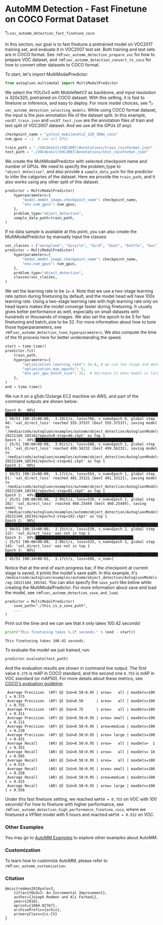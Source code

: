 # AutoMM Detection - Fast Finetune on COCO Format Dataset
:label:`sec_automm_detection_fast_finetune_coco`

In this section, our goal is to fast finetune a pretrained model on VOC2017 training set, 
and evaluate it in VOC2007 test set. Both training and test sets are in COCO format.
See :ref:`sec_automm_detection_prepare_voc` for how to prepare VOC dataset,
and :ref:`sec_automm_detection_convert_to_coco` for how to convert other datasets to COCO format.

To start, let's import MultiModalPredictor:

```python
from autogluon.multimodal import MultiModalPredictor
```

We select the YOLOv3 with MobileNetV2 as backbone,
and input resolution is 320x320, pretrained on COCO dataset. With this setting, it is fast to finetune or inference,
and easy to deploy.
For more model choices, see :label:`sec_automm_detection_selecting_models`.
While using COCO format dataset, the input is the json annotation file of the dataset split.
In this example, `voc07_train.json` and `voc07_test.json` are the annotation files of train and test split of VOC2007 dataset.
And we use all the GPUs (if any):

```python
checkpoint_name = "yolov3_mobilenetv2_320_300e_coco"
num_gpus = -1  # use all GPUs

train_path = "./VOCdevkit/VOC2007/Annotations/train_cocoformat.json" 
test_path = "./VOCdevkit/VOC2007/Annotations/test_cocoformat.json"
```

We create the MultiModalPredictor with selected checkpoint name and number of GPUs.
We need to specify the problem_type to `"object_detection"`,
and also provide a `sample_data_path` for the predictor to infer the catgories of the dataset.
Here we provide the `train_path`, and it also works using any other split of this dataset.

```python
predictor = MultiModalPredictor(
    hyperparameters={
        "model.mmdet_image.checkpoint_name": checkpoint_name,
        "env.num_gpus": num_gpus,
    },
    problem_type="object_detection",
    sample_data_path=train_path,
)
```

If no data sample is available at this point, you can also create the MultiModalPredictor by manually input the classes:

```python
voc_classes = ["aeroplane", "bicycle", "bird", "boat", "bottle", "bus", "car", "cat", "chair", "cow", "diningtable", "dog", "horse", "motorbike", "person", "pottedplant", "sheep", "sofa", "train", "tvmonitor"]
predictor = MultiModalPredictor(
    hyperparameters={
        "model.mmdet_image.checkpoint_name": checkpoint_name,
        "env.num_gpus": num_gpus,
    },
    problem_type="object_detection",
    classes=voc_classes,
)
```

We set the learning rate to be `1e-4`.
Note that we use a two-stage learning rate option during finetuning by default,
and the model head will have 100x learning rate.
Using a two-stage learning rate with high learning rate only on head layers makes
the model converge faster during finetuning. It usually gives better performance as well,
especially on small datasets with hundreds or thousands of images.
We also set the epoch to be 5 for fast finetuning and batch_size to be 32.
For more information about how to tune those hyperparameters,
see :ref:`sec_automm_detection_tune_hyperparameters`.
We also compute the time of the fit process here for better understanding the speed.
```python
start = time.time()
predictor.fit(
    train_path,
    hyperparameters={
        "optimization.learning_rate": 1e-4, # we use two stage and detection head has 100x lr
        "optimization.max_epochs": 5,
        "env.per_gpu_batch_size": 32,  # decrease it when model is large
    },
)
end = time.time()
```

We run it on a g5dn.12xlarge EC2 machine on AWS,
and part of the command outputs are shown below:

```
Epoch 0:  98%|██████████████████████████████████████████████████████████████████████████████████████████▏ | 50/51 [00:15<00:00,  3.19it/s, loss=766, v_num=Epoch 0, global step 40: 'val_direct_loss' reached 555.37537 (best 555.37537), saving model to '/media/code/autogluon/examples/automm/object_detection/AutogluonModels/ag-20221104_185342/epoch=0-step=40.ckpt' as top 1
Epoch 1:  49%|█████████████████████████████████████████████                                               | 25/51 [00:08<00:08,  3.01it/s, loss=588, v_num=Epoch 1, global step 61: 'val_direct_loss' reached 499.56232 (best 499.56232), saving model to '/media/code/autogluon/examples/automm/object_detection/AutogluonModels/ag-20221104_185342/epoch=1-step=61.ckpt' as top 1
Epoch 1:  98%|██████████████████████████████████████████████████████████████████████████████████████████▏ | 50/51 [00:15<00:00,  3.17it/s, loss=554, v_num=Epoch 1, global step 81: 'val_direct_loss' reached 481.33121 (best 481.33121), saving model to '/media/code/autogluon/examples/automm/object_detection/AutogluonModels/ag-20221104_185342/epoch=1-step=81.ckpt' as top 1
Epoch 2:  49%|█████████████████████████████████████████████                                               | 25/51 [00:08<00:08,  2.99it/s, loss=539, v_num=Epoch 2, global step 102: 'val_direct_loss' reached 460.25449 (best 460.25449), saving model to '/media/code/autogluon/examples/automm/object_detection/AutogluonModels/ag-20221104_185342/epoch=2-step=102.ckpt' as top 1
Epoch 2:  98%|██████████████████████████████████████████████████████████████████████████████████████████▏ | 50/51 [00:15<00:00,  3.15it/s, loss=539, v_num=Epoch 2, global step 122: 'val_direct_loss' was not in top 1                                                                                                 
Epoch 3:  49%|█████████████████████████████████████████████                                               | 25/51 [00:08<00:08,  2.96it/s, loss=533, v_num=Epoch 3, global step 143: 'val_direct_loss' was not in top 1                                                                                                 
Epoch 3:  88%|█████████████████████████████████████████████████████████████████████████████████▏          | 45/51 [00:14<00:01,  3.17it/s, loss=508, v_num=]
```

Notice that at the end of each progress bar, if the checkpoint at current stage is saved,
it prints the model's save path.
In this example, it's `/media/code/autogluon/examples/automm/object_detection/AutogluonModels/ag-20221104_185342`.
You can also specify the `save_path` like below while creating the MultiModalPredictor.
For more information about save and load the model,
see :ref:`sec_automm_detection_save_and_load`. 

```
predictor = MultiModalPredictor(
    save_path="./this_is_a_save_path",
    ...
)
```

Print out the time and we can see that it only takes 100.42 seconds!

```python
print("This finetuning takes %.2f seconds." % (end - start))
```

```
This finetuning takes 100.42 seconds.
```

To evaluate the model we just trained, run:

```python
predictor.evaluate(test_path)
```

And the evaluation results are shown in command line output. 
The first value `0.375` is mAP in COCO standard, and the second one `0.755` is mAP in VOC standard (or mAP50). 
For more details about these metrics, see [COCO's evaluation guideline](https://cocodataset.org/#detection-eval).

```
 Average Precision  (AP) @[ IoU=0.50:0.95 | area=   all | maxDets=100 ] = 0.375
 Average Precision  (AP) @[ IoU=0.50      | area=   all | maxDets=100 ] = 0.755
 Average Precision  (AP) @[ IoU=0.75      | area=   all | maxDets=100 ] = 0.311
 Average Precision  (AP) @[ IoU=0.50:0.95 | area= small | maxDets=100 ] = 0.111
 Average Precision  (AP) @[ IoU=0.50:0.95 | area=medium | maxDets=100 ] = 0.230
 Average Precision  (AP) @[ IoU=0.50:0.95 | area= large | maxDets=100 ] = 0.431
 Average Recall     (AR) @[ IoU=0.50:0.95 | area=   all | maxDets=  1 ] = 0.355
 Average Recall     (AR) @[ IoU=0.50:0.95 | area=   all | maxDets= 10 ] = 0.505
 Average Recall     (AR) @[ IoU=0.50:0.95 | area=   all | maxDets=100 ] = 0.515
 Average Recall     (AR) @[ IoU=0.50:0.95 | area= small | maxDets=100 ] = 0.258
 Average Recall     (AR) @[ IoU=0.50:0.95 | area=medium | maxDets=100 ] = 0.415
 Average Recall     (AR) @[ IoU=0.50:0.95 | area= large | maxDets=100 ] = 0.556
```

Under this fast finetune setting, we reached `mAP50 = 0.755` on VOC with 100 seconds!
For how to finetune with higher performance,
see :ref:`sec_automm_detection_high_performance_finetune_coco`, where we finetuned a VFNet model with 
5 hours and reached `mAP50 = 0.932` on VOC.

### Other Examples

You may go to [AutoMM Examples](https://github.com/awslabs/autogluon/tree/master/examples/automm) to explore other examples about AutoMM.

### Customization
To learn how to customize AutoMM, please refer to :ref:`sec_automm_customization`.

### Citation
```
@misc{redmon2018yolov3,
    title={YOLOv3: An Incremental Improvement},
    author={Joseph Redmon and Ali Farhadi},
    year={2018},
    eprint={1804.02767},
    archivePrefix={arXiv},
    primaryClass={cs.CV}
}
```
